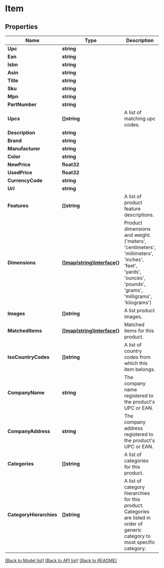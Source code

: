 # Item

## Properties
Name | Type | Description | Notes
------------ | ------------- | ------------- | -------------
**Upc** | **string** |  | [optional] 
**Ean** | **string** |  | [optional] 
**Isbn** | **string** |  | [optional] 
**Asin** | **string** |  | [optional] 
**Title** | **string** |  | [optional] 
**Sku** | **string** |  | [optional] 
**Mpn** | **string** |  | [optional] 
**PartNumber** | **string** |  | [optional] 
**Upcs** | **[]string** | A list of matching upc codes. | [optional] 
**Description** | **string** |  | [optional] 
**Brand** | **string** |  | [optional] 
**Manufacturer** | **string** |  | [optional] 
**Color** | **string** |  | [optional] 
**NewPrice** | **float32** |  | [optional] 
**UsedPrice** | **float32** |  | [optional] 
**CurrencyCode** | **string** |  | [optional] 
**Url** | **string** |  | [optional] 
**Features** | **[]string** | A list of product feature descriptions. | [optional] 
**Dimensions** | [**[]map[string]interface{}**](map[string]interface{}.md) | Product dimensions and weight.  (&#39;meters&#39;, &#39;centimeters&#39;, &#39;millimeters&#39;, &#39;inches&#39;, &#39;feet&#39;, &#39;yards&#39;, &#39;ounces&#39;, &#39;pounds&#39;, &#39;grams&#39;, &#39;milligrams&#39;, &#39;kilograms&#39;) | [optional] 
**Images** | **[]string** | A list product images. | [optional] 
**MatchedItems** | [**[]map[string]interface{}**](map[string]interface{}.md) | Matched items for this product. | [optional] 
**IsoCountryCodes** | **[]string** | A list of country codes from which this item belongs. | [optional] 
**CompanyName** | **string** | The company name registered to the product&#39;s UPC or EAN. | [optional] 
**CompanyAddress** | **string** | The company address registered to the product&#39;s UPC or EAN. | [optional] 
**Categories** | **[]string** | A list of categories for this product. | [optional] 
**CategoryHierarchies** | **[]string** | A list of category hierarchies for this product. Categories are listed in order of generic category to most specific category. | [optional] 

[[Back to Model list]](../README.md#documentation-for-models) [[Back to API list]](../README.md#documentation-for-api-endpoints) [[Back to README]](../README.md)


